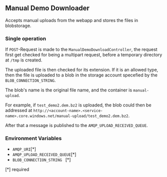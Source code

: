 ## Manual Demo Downloader

Accepts manual uploads from the webapp and stores the files in blobstorage.

### Single operation
 If `POST`-Request is made to the `ManualDemoDownloadController`, the request first get checked for being a multipart request, before a temporary directory at 
`/tmp` is created.

The uploaded file is then checked for its extension. If it is an allowed type, then the file is uploaded to a blob in the storage account specefied by the 
`BLOB_CONNECTION_STRING`.



The blob's name is the original file name, and the container is `manual-upload`.

For example, if `test_demo2.dem.bz2` is uploaded, the blob could then be addressed at 
`http://<account-name>.<service-name>.core.windows.net/manual-upload/test_demo2.dem.bz2`.

After that a message is published to the `AMQP_UPLOAD_RECEIVED_QUEUE`.

### Environment Variables

- `AMQP_URI`[*]
- `AMQP_UPLOAD_RECEIVED_QUEUE`[*]
- `BLOB_CONNECTION_STRING ` [*]

[*] required


